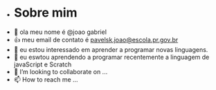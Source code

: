 - # Sobre mim
- 👋 ola meu nome é @joao gabriel
- 👍 meu email de contato é pavelsk.joao@escola.pr.gov.br
- 👀 eu estou interessado em aprender a programar novas linguagens.
- 🌱 eu eswtou aprendendo a programar recentemente a linguagem de javaScript e Scratch
- 💞️ I’m looking to collaborate on ...
- 📫 How to reach me ...

<!---
negaocavalo/negaocavalo is a ✨ special ✨ repository because its `README.md` (this file) appears on your GitHub profile.
You can click the Preview link to take a look at your changes.
--->

